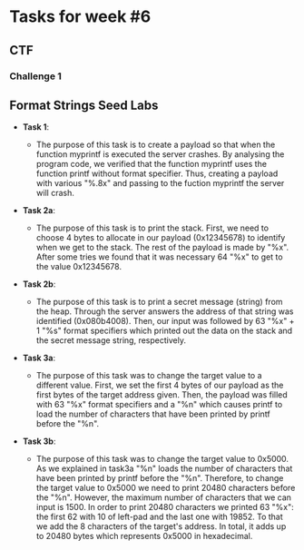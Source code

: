 # Tasks for week \#6

## CTF

### Challenge 1



## Format Strings Seed Labs

- **Task 1**:
    - The purpose of this task is to create a payload so that when the function myprintf is executed the server crashes. By analysing the program code, we verified that the function myprintf uses the function printf without format specifier. Thus, creating a payload with various "%.8x" and passing to the fuction myprintf the server will crash.


- **Task 2a**:
    - The purpose of this task is to print the stack. First, we need to choose 4 bytes to allocate in our payload  (0x12345678) to identify when we get to the stack. The rest of the payload is made by "%x". After some tries we found that it was necessary 64 "%x" to get to the value 0x12345678.


- **Task 2b**:
    - The purpose of this task is to print a secret message (string) from the heap. Through the server answers the address of that string was identified (0x080b4008). Then, our input was followed by 63 "%x" + 1 "%s" format specifiers which printed out the data on the stack and the secret message string, respectively.
 

- **Task 3a**:
    - The purpose of this task was to change the target value to a different value. First, we set the first 4 bytes of our payload as the first bytes of the target address given. Then, the payload was filled with 63 "%x" format specifiers and a "%n" which causes printf to load the number of characters that have been printed by printf before the "%n".


- **Task 3b**:
    - The purpose of this task was to change the target value to 0x5000. As we explained in task3a "%n" loads the number of characters that have been printed by printf before the "%n". Therefore, to change the target value to 0x5000 we need to print 20480 characters before the "%n". However, the maximum number of characters that we can input is 1500. In order to print 20480 characters we printed 63 "%x": the first 62 with 10 of left-pad and the last one with 19852. To that we add the 8 characters of the target's address. In total, it adds up to 20480 bytes which represents 0x5000 in hexadecimal. 



